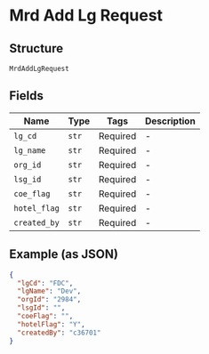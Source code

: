 
# Mrd Add Lg Request

## Structure

`MrdAddLgRequest`

## Fields

| Name | Type | Tags | Description |
|  --- | --- | --- | --- |
| `lg_cd` | `str` | Required | - |
| `lg_name` | `str` | Required | - |
| `org_id` | `str` | Required | - |
| `lsg_id` | `str` | Required | - |
| `coe_flag` | `str` | Required | - |
| `hotel_flag` | `str` | Required | - |
| `created_by` | `str` | Required | - |

## Example (as JSON)

```json
{
  "lgCd": "FDC",
  "lgName": "Dev",
  "orgId": "2984",
  "lsgId": "",
  "coeFlag": "",
  "hotelFlag": "Y",
  "createdBy": "c36701"
}
```

